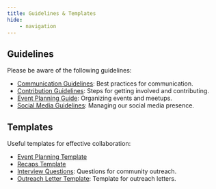 ```yaml
---
title: Guidelines & Templates
hide:
    - navigation
---
```

## Guidelines

Please be aware of the following guidelines:

- [Communication Guidelines](../Guidelines_&_Templates/Communication_Guidelines.md): Best practices for communication.
- [Contribution Guidelines](../Guidelines_&_Templates/Contribution_Guidelines.md): Steps for getting involved and contributing.
- [Event Planning Guide](../Guidelines_&_Templates/Event_Planning_Guide.md): Organizing events and meetups.
- [Social Media Guidelines](../Guidelines_&_Templates/SocialMedia_Guidelines.md): Managing our social media presence.

## Templates

Useful templates for effective collaboration:

- [Event Planning Template](../Guidelines_&_Templates/Event_Planning_Template.md)
- [Recaps Template](../Guidelines_&_Templates/Recaps_Template.md)
- [Interview Questions](../Guidelines_&_Templates/InterviewQuestions.md): Questions for community outreach.
- [Outreach Letter Template](../Guidelines_&_Templates/OutreachLetter.md): Template for outreach letters.
